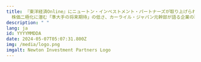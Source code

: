 ```yaml
---
title: 『東洋経済Online』にニュートン・インベストメント・パートナーズが取り上げられました–
  株価二極化に潜む「準大手の将来期待」の低さ、カーライル・ジャパン元幹部が語る企業の現状
description: " "
lang: ja
id: YYYYMMDDA
date: 2024-05-07T05:07:31.800Z
img: /media/logo.png
imgalt: Newton Investment Partners Logo
---
```

